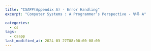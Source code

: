 ```yaml
---
title: "CSAPP(Appendix A) - Error Handling"
excerpt: "Computer Systems : A Programmer’s Perspective - 부록 A"

categories:
  - cs
tags:
  - csapp
last_modified_at: 2024-03-27T08:00:00-08:00
---
```

